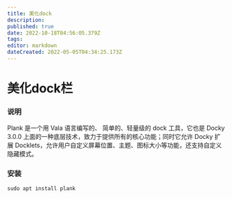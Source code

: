 ```yaml
---
title: 美化dock
description: 
published: true
date: 2022-10-18T04:56:05.379Z
tags: 
editor: markdown
dateCreated: 2022-05-05T04:34:25.173Z
---
```


# 美化dock栏

### 说明
Plank 是一个用 Vala 语言编写的、 简单的、轻量级的 dock 工具，它也是 Docky  3.0.0 上面的一种底层技术，致力于提供所有的核心功能；同时它允许 Docky 扩展 Docklets，允许用户自定义屏幕位置、主题、图标大小等功能，还支持自定义隐藏模式。

### 安装
```
sudo apt install plank
```
